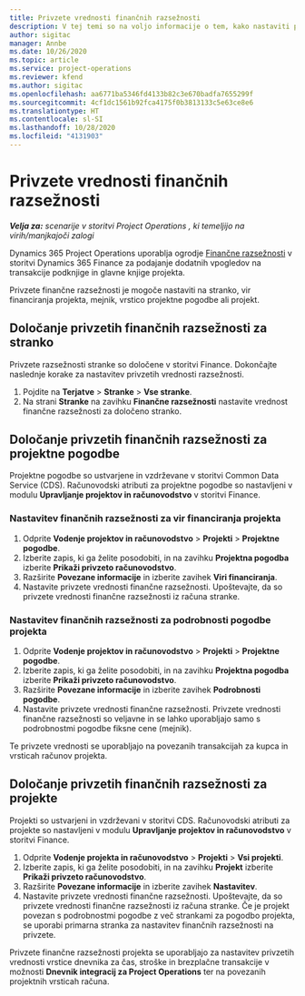 ```yaml
---
title: Privzete vrednosti finančnih razsežnosti
description: V tej temi so na voljo informacije o tem, kako nastaviti privzete vrednosti finančne razsežnosti.
author: sigitac
manager: Annbe
ms.date: 10/26/2020
ms.topic: article
ms.service: project-operations
ms.reviewer: kfend
ms.author: sigitac
ms.openlocfilehash: aa6771ba5346fd4133b82c3e670badfa7655299f
ms.sourcegitcommit: 4cf1dc1561b92fca4175f0b3813133c5e63ce8e6
ms.translationtype: HT
ms.contentlocale: sl-SI
ms.lasthandoff: 10/28/2020
ms.locfileid: "4131903"
---
```

# <a name="financial-dimension-defaults"></a>Privzete vrednosti finančnih razsežnosti

_**Velja za:** scenarije v storitvi Project Operations , ki temeljijo na virih/manjkajoči zalogi_

Dynamics 365 Project Operations uporablja ogrodje [Finančne razsežnosti](https://docs.microsoft.com/dynamics365/finance/general-ledger/financial-dimensions) v storitvi Dynamics 365 Finance za podajanje dodatnih vpogledov na transakcije podknjige in glavne knjige projekta.

Privzete finančne razsežnosti je mogoče nastaviti na stranko, vir financiranja projekta, mejnik, vrstico projektne pogodbe ali projekt.

## <a name="define-default-financial-dimensions-for-a-customer"></a>Določanje privzetih finančnih razsežnosti za stranko

Privzete razsežnosti stranke so določene v storitvi Finance. Dokončajte naslednje korake za nastavitev privzetih vrednosti razsežnosti.

1. Pojdite na **Terjatve** > **Stranke** > **Vse stranke**.
2. Na strani **Stranke** na zavihku **Finančne razsežnosti** nastavite vrednost finančne razsežnosti za določeno stranko.

## <a name="define-default-financial-dimensions-for-project-contracts"></a>Določanje privzetih finančnih razsežnosti za projektne pogodbe

Projektne pogodbe so ustvarjene in vzdrževane v storitvi Common Data Service (CDS). Računovodski atributi za projektne pogodbe so nastavljeni v modulu **Upravljanje projektov in računovodstvo** v storitvi Finance.

### <a name="set-financial-dimensions-for-a-project-funding-source"></a>Nastavitev finančnih razsežnosti za vir financiranja projekta

1. Odprite **Vodenje projektov in računovodstvo** > **Projekti** > **Projektne pogodbe**.
2. Izberite zapis, ki ga želite posodobiti, in na zavihku **Projektna pogodba** izberite **Prikaži privzeto računovodstvo**.
3. Razširite **Povezane informacije** in izberite zavihek **Viri financiranja**.
4. Nastavite privzete vrednosti finančne razsežnosti. Upoštevajte, da so privzete vrednosti finančne razsežnosti iz računa stranke.

### <a name="set-financial-dimensions-for-a-project-contract-line"></a>Nastavitev finančnih razsežnosti za podrobnosti pogodbe projekta

1. Odprite **Vodenje projektov in računovodstvo** > **Projekti** > **Projektne pogodbe**.
2. Izberite zapis, ki ga želite posodobiti, in na zavihku **Projektna pogodba** izberite **Prikaži privzeto računovodstvo**.
3. Razširite **Povezane informacije** in izberite zavihek **Podrobnosti pogodbe**.
4. Nastavite privzete vrednosti finančne razsežnosti. Privzete vrednosti finančne razsežnosti so veljavne in se lahko uporabljajo samo s podrobnostmi pogodbe fiksne cene (mejnik).

Te privzete vrednosti se uporabljajo na povezanih transakcijah za kupca in vrsticah računov projekta.

## <a name="define-default-financial-dimensions-for-projects"></a>Določanje privzetih finančnih razsežnosti za projekte

Projekti so ustvarjeni in vzdrževani v storitvi CDS. Računovodski atributi za projekte so nastavljeni v modulu **Upravljanje projektov in računovodstvo** v storitvi Finance.

1. Odprite **Vodenje projekta in računovodstvo** > **Projekti** > **Vsi projekti**.
2. Izberite zapis, ki ga želite posodobiti, in na zavihku **Projekt** izberite **Prikaži privzeto računovodstvo**.
3. Razširite **Povezane informacije** in izberite zavihek **Nastavitev**.
4. Nastavite privzete vrednosti finančne razsežnosti. Upoštevajte, da so privzete vrednosti finančne razsežnosti iz računa stranke. Če je projekt povezan s podrobnostmi pogodbe z več strankami za pogodbo projekta, se uporabi primarna stranka za nastavitev finančnih razsežnosti na privzete.

Privzete finančne razsežnosti projekta se uporabljajo za nastavitev privzetih vrednosti vrstice dnevnika za čas, stroške in brezplačne transakcije v možnosti **Dnevnik integracij za Project Operations** ter na povezanih projektnih vrsticah računa.
